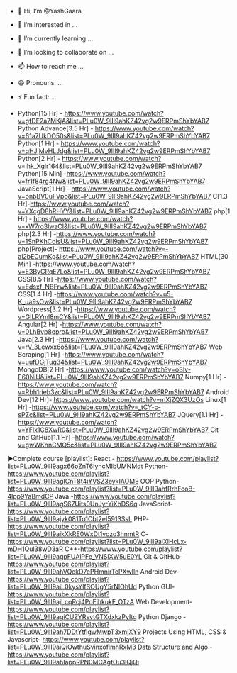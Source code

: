 - 👋 Hi, I’m @YashGaara
- 👀 I’m interested in ...
- 🌱 I’m currently learning ...
- 💞️ I’m looking to collaborate on ...
- 📫 How to reach me ...
- 😄 Pronouns: ...
- ⚡ Fun fact: ...

- Python[15 Hr] - https://www.youtube.com/watch?v=gfDE2a7MKjA&list=PLu0W_9lII9ahKZ42vg2w9ERPmShYbYAB7
Python Advance[3.5 Hr] - https://www.youtube.com/watch?v=61a7UkDO50s&list=PLu0W_9lII9ahKZ42vg2w9ERPmShYbYAB7
Python[1 Hr] - https://www.youtube.com/watch?v=qHJjMvHLJdg&list=PLu0W_9lII9ahKZ42vg2w9ERPmShYbYAB7
Python[2 Hr] - https://www.youtube.com/watch?v=ihk_Xglr164&list=PLu0W_9lII9ahKZ42vg2w9ERPmShYbYAB7
Python[15 Min] -https://www.youtube.com/watch?v=fr1f84rg4Nw&list=PLu0W_9lII9ahKZ42vg2w9ERPmShYbYAB7
JavaScript[1 Hr] - https://www.youtube.com/watch?v=onbBV0uFVpo&list=PLu0W_9lII9ahKZ42vg2w9ERPmShYbYAB7
C[1.3 Hr]-https://www.youtube.com/watch?v=YXcgD8hRHYY&list=PLu0W_9lII9ahKZ42vg2w9ERPmShYbYAB7
php[1 Hr] - https://www.youtube.com/watch?v=xW7ro3lwaCI&list=PLu0W_9lII9ahKZ42vg2w9ERPmShYbYAB7
php[2.3 Hr] -https://www.youtube.com/watch?v=1SnPKhCdlsU&list=PLu0W_9lII9ahKZ42vg2w9ERPmShYbYAB7
php[Project]- https://www.youtube.com/watch?v=-al2bECumKg&list=PLu0W_9lII9ahKZ42vg2w9ERPmShYbYAB7
HTML[30 Min] -https://www.youtube.com/watch?v=E3ByCRqE7Lo&list=PLu0W_9lII9ahKZ42vg2w9ERPmShYbYAB7
CSS[8.5 Hr] -https://www.youtube.com/watch?v=Edsxf_NBFrw&list=PLu0W_9lII9ahKZ42vg2w9ERPmShYbYAB7
CSS[1.4 Hr] -https://www.youtube.com/watch?v=u5-K_ua9sOw&list=PLu0W_9lII9ahKZ42vg2w9ERPmShYbYAB7
Wordpress[3.2 Hr] -https://www.youtube.com/watch?v=GlLRYml8mCY&list=PLu0W_9lII9ahKZ42vg2w9ERPmShYbYAB7
Angular[2 Hr] -https://www.youtube.com/watch?v=0LhBvp8qpro&list=PLu0W_9lII9ahKZ42vg2w9ERPmShYbYAB7
Java[2.3 Hr] -https://www.youtube.com/watch?v=rV_3Lewxx6o&list=PLu0W_9lII9ahKZ42vg2w9ERPmShYbYAB7
Web Scraping[1 Hr] -https://www.youtube.com/watch?v=uufDGjTuq34&list=PLu0W_9lII9ahKZ42vg2w9ERPmShYbYAB7
MongoDB[2 Hr] -https://www.youtube.com/watch?v=oSIv-E60NiU&list=PLu0W_9lII9ahKZ42vg2w9ERPmShYbYAB7
Numpy[1 Hr] -https://www.youtube.com/watch?v=Rbh1rieb3zc&list=PLu0W_9lII9ahKZ42vg2w9ERPmShYbYAB7
Android Dev[12 Hr]- https://www.youtube.com/watch?v=mXjZQX3UzOs
Linux[1 Hr] -https://www.youtube.com/watch?v=_tCY-c-sPZc&list=PLu0W_9lII9ahKZ42vg2w9ERPmShYbYAB7
JQuery[1.1 Hr] -https://www.youtube.com/watch?v=YFlx1C8XwR0&list=PLu0W_9lII9ahKZ42vg2w9ERPmShYbYAB7
Git and GitHub[1.1 Hr] -https://www.youtube.com/watch?v=gwWKnnCMQ5c&list=PLu0W_9lII9ahKZ42vg2w9ERPmShYbYAB7

►Complete course [playlist]:
React - https://www.youtube.com/playlist?list=PLu0W_9lII9agx66oZnT6IyhcMIbUMNMdt
Python-https://www.youtube.com/playlist?list=PLu0W_9lII9agICnT8t4iYVSZ3eykIAOME
OOP Python-https://www.youtube.com/playlist?list=PLu0W_9lII9ahfRrhFcoB-4lpp9YaBmdCP
Java -https://www.youtube.com/playlist?list=PLu0W_9lII9agS67Uits0UnJyrYiXhDS6q
JavaScript- https://www.youtube.com/playlist?list=PLu0W_9lII9ajyk081To1Cbt2eI5913SsL
PHP-https://www.youtube.com/playlist?list=PLu0W_9lII9aikXkRE0WxDt1vozo3hnmtR
C-https://www.youtube.com/playlist?list=PLu0W_9lII9aiXlHcLx-mDH1Qul38wD3aR
C++-https://www.youtube.com/playlist?list=PLu0W_9lII9agpFUAlPFe_VNSlXW5uE0YL
Git & GitHub-https://www.youtube.com/playlist?list=PLu0W_9lII9ahVQekD7ePHmnirTePXwIln
Android Dev- https://www.youtube.com/playlist?list=PLu0W_9lII9aiL0kysYlfSOUgY5rNlOhUd
Python GUI- https://www.youtube.com/playlist?list=PLu0W_9lII9ajLcqRcj4PoEihkukF_OTzA
Web Development- https://www.youtube.com/playlist?list=PLu0W_9lII9agiCUZYRsvtGTXdxkzPyItg
Python Django -https://www.youtube.com/playlist?list=PLu0W_9lII9ah7DDtYtflgwMwpT3xmjXY9
Projects Using HTML, CSS & Javascript- https://www.youtube.com/playlist?list=PLu0W_9lII9aiQiOwthuSvinxoflmhRxM3
Data Structure and Algo -https://www.youtube.com/playlist?list=PLu0W_9lII9ahIappRPN0MCAgtOu3lQjQi 

<!---
YashGaara/YashGaara is a ✨ special ✨ repository because its `README.md` (this file) appears on your GitHub profile.
You can click the Preview link to take a look at your changes.
--->
